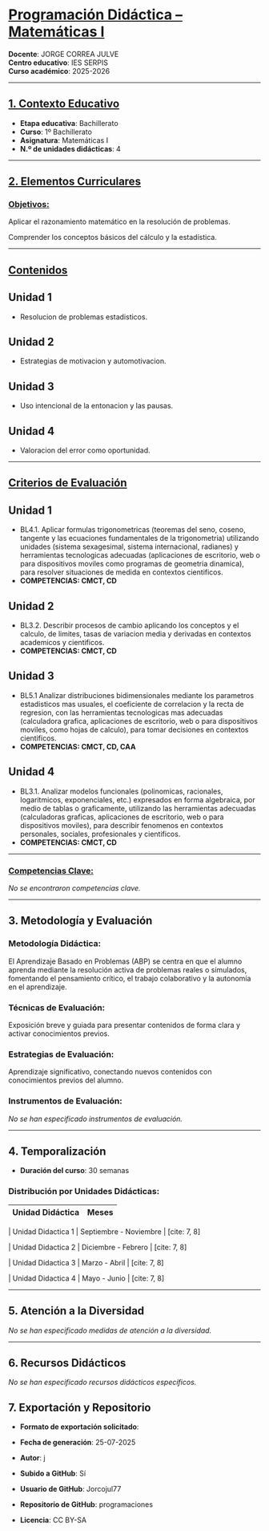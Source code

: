 # <u>Programación Didáctica – Matemáticas I</u>

**Docente**: JORGE CORREA JULVE  
**Centro educativo**: IES SERPIS  
**Curso académico**: 2025-2026  

---

## <u>1. Contexto Educativo</u>

- **Etapa educativa**: Bachillerato
- **Curso**: 1º Bachillerato
- **Asignatura**: Matemáticas I
- **N.º de unidades didácticas**: 4

---
## <u>2. Elementos Curriculares</u>

### <u>Objetivos:</u>



Aplicar el razonamiento matemático en la resolución de problemas.

Comprender los conceptos básicos del cálculo y la estadística.



---

## <u>Contenidos</u>

## Unidad 1
- Resolucion de problemas estadisticos.
## Unidad 2
- Estrategias de motivacion y automotivacion.
## Unidad 3
- Uso intencional de la entonacion y las pausas.
## Unidad 4
- Valoracion del error como oportunidad.


---

## <u>Criterios de Evaluación</u>

## Unidad 1
- BL4.1. Aplicar formulas trigonometricas (teoremas del seno, coseno, tangente y las ecuaciones fundamentales de la trigonometria) utilizando unidades (sistema sexagesimal, sistema internacional, radianes) y herramientas tecnologicas adecuadas (aplicaciones de escritorio, web o para dispositivos moviles como programas de geometria dinamica), para resolver situaciones de medida en contextos cientificos.
- **COMPETENCIAS: CMCT, CD**
## Unidad 2
- BL3.2. Describir procesos de cambio aplicando los conceptos y el calculo, de limites, tasas de variacion media y derivadas en contextos academicos y cientificos.
- **COMPETENCIAS: CMCT, CD**
## Unidad 3
- BL5.1 Analizar distribuciones bidimensionales mediante los parametros estadisticos mas usuales, el coeficiente de correlacion y la recta de regresion, con las herramientas tecnologicas mas adecuadas (calculadora grafica, aplicaciones de escritorio, web o para dispositivos moviles, como hojas de calculo), para tomar decisiones en contextos cientificos.
- **COMPETENCIAS: CMCT, CD, CAA**
## Unidad 4
- BL3.1. Analizar modelos funcionales (polinomicas, racionales, logaritmicos, exponenciales, etc.) expresados en forma algebraica, por medio de tablas o graficamente, utilizando las herramientas adecuadas (calculadoras graficas, aplicaciones de escritorio, web o para dispositivos moviles), para describir fenomenos en contextos personales, sociales, profesionales y cientificos.
- **COMPETENCIAS: CMCT, CD**


---

### <u>Competencias Clave:</u>


_No se encontraron competencias clave._


---

## 3. Metodología y Evaluación

### Metodología Didáctica:

El Aprendizaje Basado en Problemas (ABP) se centra en que el alumno aprenda mediante la resolución activa de problemas reales o simulados, fomentando el pensamiento crítico, el trabajo colaborativo y la autonomía en el aprendizaje.


### Técnicas de Evaluación:

Exposición breve y guiada para presentar contenidos de forma clara y activar conocimientos previos.


### Estrategias de Evaluación:

Aprendizaje significativo, conectando nuevos contenidos con conocimientos previos del alumno.


### Instrumentos de Evaluación:

_No se han especificado instrumentos de evaluación._


---

## 4. Temporalización

- **Duración del curso**: 30 semanas

### **Distribución por Unidades Didácticas:**


| Unidad Didáctica | Meses |
|------------------|-----------------------------------| 


| Unidad Didactica 1 | Septiembre - Noviembre | [cite: 7, 8]

| Unidad Didactica 2 | Diciembre - Febrero | [cite: 7, 8]

| Unidad Didactica 3 | Marzo - Abril | [cite: 7, 8]

| Unidad Didactica 4 | Mayo - Junio | [cite: 7, 8]



---

## 5. Atención a la Diversidad


_No se han especificado medidas de atención a la diversidad._

---

## 6. Recursos Didácticos


_No se han especificado recursos didácticos específicos._

## 7. Exportación y Repositorio

- **Formato de exportación solicitado**: 
- **Fecha de generación**: 25-07-2025
- **Autor**: j


- **Subido a GitHub**: Sí
- **Usuario de GitHub**: Jorcojul77
- **Repositorio de GitHub**: programaciones

- **Licencia**: CC BY-SA


